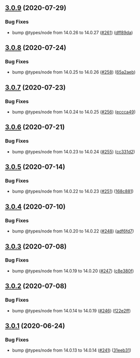 ## [3.0.9](https://github.com/thenativeweb/record-stdstreams/compare/3.0.8...3.0.9) (2020-07-29)


### Bug Fixes

* bump @types/node from 14.0.26 to 14.0.27 ([#261](https://github.com/thenativeweb/record-stdstreams/issues/261)) ([dff89da](https://github.com/thenativeweb/record-stdstreams/commit/dff89dac6f26e753a303ec6281f6b10157f38a7d))

## [3.0.8](https://github.com/thenativeweb/record-stdstreams/compare/3.0.7...3.0.8) (2020-07-24)


### Bug Fixes

* bump @types/node from 14.0.25 to 14.0.26 ([#258](https://github.com/thenativeweb/record-stdstreams/issues/258)) ([65a2aeb](https://github.com/thenativeweb/record-stdstreams/commit/65a2aeb1394670abca384b1a5a8daa9bf44a53bd))

## [3.0.7](https://github.com/thenativeweb/record-stdstreams/compare/3.0.6...3.0.7) (2020-07-23)


### Bug Fixes

* bump @types/node from 14.0.24 to 14.0.25 ([#256](https://github.com/thenativeweb/record-stdstreams/issues/256)) ([eccca49](https://github.com/thenativeweb/record-stdstreams/commit/eccca4999ea8a853b5a1a9df5ed6d326d80674e5))

## [3.0.6](https://github.com/thenativeweb/record-stdstreams/compare/3.0.5...3.0.6) (2020-07-21)


### Bug Fixes

* bump @types/node from 14.0.23 to 14.0.24 ([#255](https://github.com/thenativeweb/record-stdstreams/issues/255)) ([cc331d2](https://github.com/thenativeweb/record-stdstreams/commit/cc331d2afa3f1551d96aac83dfcfa27b9e27aba6))

## [3.0.5](https://github.com/thenativeweb/record-stdstreams/compare/3.0.4...3.0.5) (2020-07-14)


### Bug Fixes

* bump @types/node from 14.0.22 to 14.0.23 ([#251](https://github.com/thenativeweb/record-stdstreams/issues/251)) ([168c881](https://github.com/thenativeweb/record-stdstreams/commit/168c881aa289732890bf6a97a60a778a1d0c29bc))

## [3.0.4](https://github.com/thenativeweb/record-stdstreams/compare/3.0.3...3.0.4) (2020-07-10)


### Bug Fixes

* bump @types/node from 14.0.20 to 14.0.22 ([#248](https://github.com/thenativeweb/record-stdstreams/issues/248)) ([adf6fd7](https://github.com/thenativeweb/record-stdstreams/commit/adf6fd743af68ba10d29bb814d97e69950d250ed))

## [3.0.3](https://github.com/thenativeweb/record-stdstreams/compare/3.0.2...3.0.3) (2020-07-08)


### Bug Fixes

* bump @types/node from 14.0.19 to 14.0.20 ([#247](https://github.com/thenativeweb/record-stdstreams/issues/247)) ([c8e380f](https://github.com/thenativeweb/record-stdstreams/commit/c8e380f8b73b5fd51d727667aea6f707b8c65184))

## [3.0.2](https://github.com/thenativeweb/record-stdstreams/compare/3.0.1...3.0.2) (2020-07-08)


### Bug Fixes

* bump @types/node from 14.0.14 to 14.0.19 ([#246](https://github.com/thenativeweb/record-stdstreams/issues/246)) ([f22e2ff](https://github.com/thenativeweb/record-stdstreams/commit/f22e2ff64fbe8619afc4bf71943fc91d8c944c12))

## [3.0.1](https://github.com/thenativeweb/record-stdstreams/compare/3.0.0...3.0.1) (2020-06-24)


### Bug Fixes

* bump @types/node from 14.0.13 to 14.0.14 ([#241](https://github.com/thenativeweb/record-stdstreams/issues/241)) ([31eeb31](https://github.com/thenativeweb/record-stdstreams/commit/31eeb31f06ffd751bad0c96001d1a9a397274b44))
